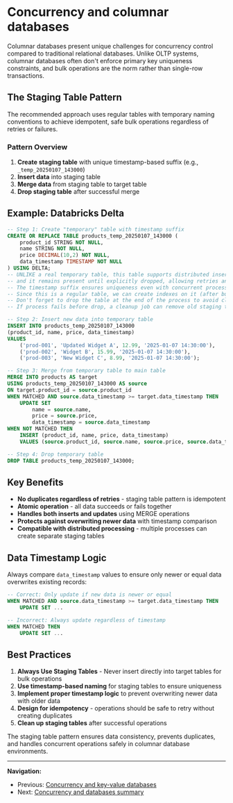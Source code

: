 # Concurrency and columnar databases

Columnar databases present unique challenges for concurrency control compared to traditional relational databases. Unlike OLTP systems, columnar databases often don't enforce primary key uniqueness constraints, and bulk operations are the norm rather than single-row transactions.

## The Staging Table Pattern

The recommended approach uses regular tables with temporary naming conventions to achieve idempotent, safe bulk operations regardless of retries or failures.

### Pattern Overview

1. **Create staging table** with unique timestamp-based suffix (e.g., `_temp_20250107_143000`)
2. **Insert data** into staging table
3. **Merge data** from staging table to target table
4. **Drop staging table** after successful merge

## Example: Databricks Delta

```sql
-- Step 1: Create "temporary" table with timestamp suffix
CREATE OR REPLACE TABLE products_temp_20250107_143000 (
    product_id STRING NOT NULL,
    name STRING NOT NULL,
    price DECIMAL(10,2) NOT NULL,
    data_timestamp TIMESTAMP NOT NULL
) USING DELTA;
-- UNLIKE a real temporary table, this table supports distributed inserts e.g. from Spark jobs
-- and it remains present until explicitly dropped, allowing retries and searching for issues like duplicates in source data if needed.
-- The timestamp suffix ensures uniqueness even with concurrent processes.
-- Since this is a regular table, we can create indexes on it (after bulk insert completes) if needed for performance.
-- Don't forget to drop the table at the end of the process to avoid clutter.
-- If process fails before drop, a cleanup job can remove old staging tables.

-- Step 2: Insert new data into temporary table
INSERT INTO products_temp_20250107_143000 
(product_id, name, price, data_timestamp)
VALUES 
    ('prod-001', 'Updated Widget A', 12.99, '2025-01-07 14:30:00'),
    ('prod-002', 'Widget B', 15.99, '2025-01-07 14:30:00'),
    ('prod-003', 'New Widget C', 8.99, '2025-01-07 14:30:00');

-- Step 3: Merge from temporary table to main table
MERGE INTO products AS target
USING products_temp_20250107_143000 AS source
ON target.product_id = source.product_id
WHEN MATCHED AND source.data_timestamp >= target.data_timestamp THEN
    UPDATE SET 
        name = source.name,
        price = source.price,
        data_timestamp = source.data_timestamp
WHEN NOT MATCHED THEN
    INSERT (product_id, name, price, data_timestamp)
    VALUES (source.product_id, source.name, source.price, source.data_timestamp);

-- Step 4: Drop temporary table
DROP TABLE products_temp_20250107_143000;
```

## Key Benefits

- **No duplicates regardless of retries** - staging table pattern is idempotent
- **Atomic operation** - all data succeeds or fails together
- **Handles both inserts and updates** using MERGE operations
- **Protects against overwriting newer data** with timestamp comparison
- **Compatible with distributed processing** - multiple processes can create separate staging tables

## Data Timestamp Logic

Always compare `data_timestamp` values to ensure only newer or equal data overwrites existing records:

```sql
-- Correct: Only update if new data is newer or equal
WHEN MATCHED AND source.data_timestamp >= target.data_timestamp THEN
    UPDATE SET ...

-- Incorrect: Always update regardless of timestamp
WHEN MATCHED THEN
    UPDATE SET ...
```

## Best Practices

1. **Always Use Staging Tables** - Never insert directly into target tables for bulk operations
2. **Use timestamp-based naming** for staging tables to ensure uniqueness
3. **Implement proper timestamp logic** to prevent overwriting newer data with older data
4. **Design for idempotency** - operations should be safe to retry without creating duplicates
5. **Clean up staging tables** after successful operations

The staging table pattern ensures data consistency, prevents duplicates, and handles concurrent operations safely in columnar database environments.

---

**Navigation:**

- Previous: [Concurrency and key-value databases](./concurrency-key-value-dbs.md)
- Next: [Concurrency and databases summary](./concurrency-and-dbs-summary.md)
